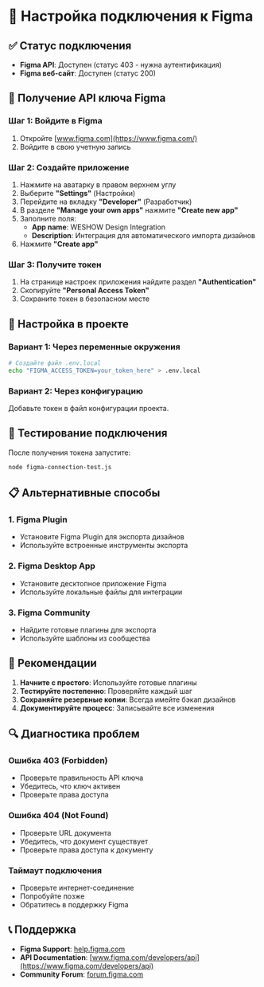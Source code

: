 # 🎨 Настройка подключения к Figma

## ✅ Статус подключения
- **Figma API**: Доступен (статус 403 - нужна аутентификация)
- **Figma веб-сайт**: Доступен (статус 200)

## 🔑 Получение API ключа Figma

### Шаг 1: Войдите в Figma
1. Откройте [www.figma.com](https://www.figma.com/)
2. Войдите в свою учетную запись

### Шаг 2: Создайте приложение
1. Нажмите на аватарку в правом верхнем углу
2. Выберите **"Settings"** (Настройки)
3. Перейдите на вкладку **"Developer"** (Разработчик)
4. В разделе **"Manage your own apps"** нажмите **"Create new app"**
5. Заполните поля:
   - **App name**: WESHOW Design Integration
   - **Description**: Интеграция для автоматического импорта дизайнов
6. Нажмите **"Create app"**

### Шаг 3: Получите токен
1. На странице настроек приложения найдите раздел **"Authentication"**
2. Скопируйте **"Personal Access Token"**
3. Сохраните токен в безопасном месте

## 🔧 Настройка в проекте

### Вариант 1: Через переменные окружения
```bash
# Создайте файл .env.local
echo "FIGMA_ACCESS_TOKEN=your_token_here" > .env.local
```

### Вариант 2: Через конфигурацию
Добавьте токен в файл конфигурации проекта.

## 🚀 Тестирование подключения

После получения токена запустите:
```bash
node figma-connection-test.js
```

## 📋 Альтернативные способы

### 1. Figma Plugin
- Установите Figma Plugin для экспорта дизайнов
- Используйте встроенные инструменты экспорта

### 2. Figma Desktop App
- Установите десктопное приложение Figma
- Используйте локальные файлы для интеграции

### 3. Figma Community
- Найдите готовые плагины для экспорта
- Используйте шаблоны из сообщества

## 🎯 Рекомендации

1. **Начните с простого**: Используйте готовые плагины
2. **Тестируйте постепенно**: Проверяйте каждый шаг
3. **Сохраняйте резервные копии**: Всегда имейте бэкап дизайнов
4. **Документируйте процесс**: Записывайте все изменения

## 🔍 Диагностика проблем

### Ошибка 403 (Forbidden)
- Проверьте правильность API ключа
- Убедитесь, что ключ активен
- Проверьте права доступа

### Ошибка 404 (Not Found)
- Проверьте URL документа
- Убедитесь, что документ существует
- Проверьте права доступа к документу

### Таймаут подключения
- Проверьте интернет-соединение
- Попробуйте позже
- Обратитесь в поддержку Figma

## 📞 Поддержка

- **Figma Support**: [help.figma.com](https://help.figma.com)
- **API Documentation**: [www.figma.com/developers/api](https://www.figma.com/developers/api)
- **Community Forum**: [forum.figma.com](https://forum.figma.com)













